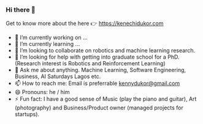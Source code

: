 ### Hi there 👋

Get to know more about the here 👉 https://kenechidukor.com

<!--
**kennydukor/kennydukor** is a ✨ _special_ ✨ repository because its `README.md` (this file) appears on your GitHub profile.

Here are some ideas to get you started:-->

- 🔭 I’m currently working on ...
- 🌱 I’m currently learning ...
- 👯 I’m looking to collaborate on robotics and machine learning research.
- 🤔 I’m looking for help with getting into graduate school for a PhD. (Research interest is Robotics and Reinforcement Learning)
- 💬 Ask me about anything. Machine Learning, Software Engineering, Business, AI Saturdays Lagos etc.
- 📫 How to reach me: Email is preferrable kennydukor@gmail.com
- 😄 Pronouns: he / him
- ⚡ Fun fact: I have a good sense of Music (play the piano and guitar), Art (photography) and Business/Product owner (managed projects for startups).


